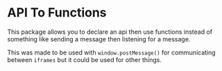 # API To Functions

This package allows you to declare an api then use functions instead of something like sending a message then listening for a message.

This was made to be used with `window.postMessage()` for communicating between `iframes` but it could be used for other things.
